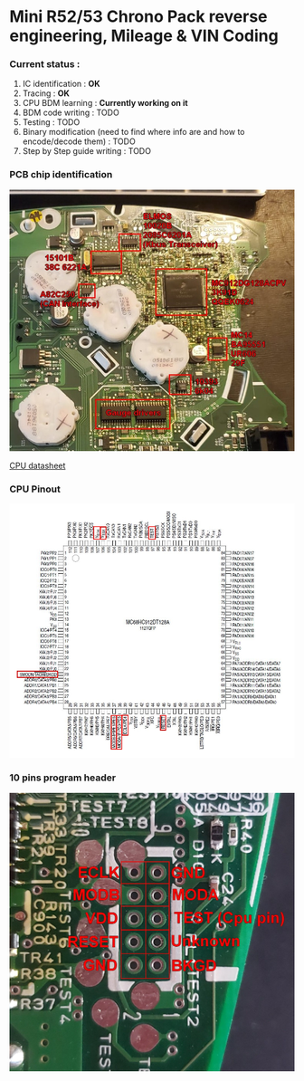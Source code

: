 # Mini R52/53 Chrono Pack reverse engineering, Mileage & VIN Coding

### Current status :

1. IC identification : **OK**
2. Tracing : **OK**
3. CPU BDM learning : **Currently working on it**
4. BDM code writing : TODO
5. Testing : TODO
6. Binary modification (need to find where info are and how to encode/decode them) : TODO
7. Step by Step guide writing : TODO

### PCB chip identification

![pcb](/pictures/reverse_pcb.jpeg)

[CPU datasheet](/pictures/cpu_datasheet.pdf)

### CPU Pinout

![pinout](/pictures/pinout.JPG)

### 10 pins program header

![10_pin](/pictures/10_pin_header.jpg)
